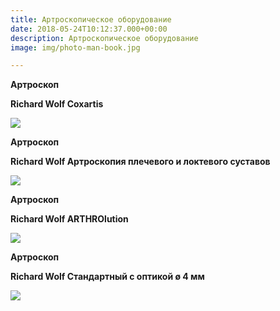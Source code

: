 ```yaml
---
title: Артроскопическое оборудование
date: 2018-05-24T10:12:37.000+00:00
description: Артроскопическое оборудование
image: img/photo-man-book.jpg

---
```

**Артроскоп**

**Richard Wolf Coxartis**

**![](/uploads/Coxartis_01-600x600-1.jpg)**

**Артроскоп**

**Richard Wolf Артроскопия плечевого и локтевого суставов**

![](/uploads/EllbogenSet_01.jpg)

**Артроскоп**

**Richard Wolf ARTHROlution**

![](/uploads/ArthroLution_rw.jpg)

**Артроскоп**

**Richard Wolf Стандартный с оптикой ø 4 мм**

![](/uploads/standart_4mm.jpg)